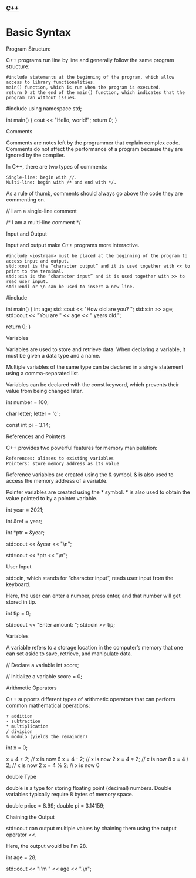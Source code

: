 ### [C++](./README.md)
# Basic Syntax

Program Structure

C++ programs run line by line and generally follow the same program structure:

    #include statements at the beginning of the program, which allow access to library functionalities.
    main() function, which is run when the program is executed.
    return 0 at the end of the main() function, which indicates that the program ran without issues.

#include <iostream>
using namespace std;

int main() {
  cout << "Hello, world!";
  return 0;
}

Comments

Comments are notes left by the programmer that explain complex code. Comments do not affect the performance of a program because they are ignored by the compiler.

In C++, there are two types of comments:

    Single-line: begin with //.
    Multi-line: begin with /* and end with */.

As a rule of thumb, comments should always go above the code they are commenting on.

// I am a single-line comment

/* 
I am a
multi-line
comment
*/

Input and Output

Input and output make C++ programs more interactive.

    #include <iostream> must be placed at the beginning of the program to access input and output.
    std::cout is the “character output” and it is used together with << to print to the terminal.
    std::cin is the “character input” and it is used together with >> to read user input.
    std::endl or \n can be used to insert a new line.

#include <iostream>

int main() {
  int age;
  std::cout << "How old are you? ";
  std::cin >> age;
  std::cout << "You are " << age << " years old.";
  
  return 0;
}

Variables

Variables are used to store and retrieve data. When declaring a variable, it must be given a data type and a name.

Multiple variables of the same type can be declared in a single statement using a comma-separated list.

Variables can be declared with the const keyword, which prevents their value from being changed later.

int number = 100;

char letter;
letter = 'c';

const int pi = 3.14;

References and Pointers

C++ provides two powerful features for memory manipulation:

    References: aliases to existing variables
    Pointers: store memory address as its value

Reference variables are created using the & symbol. & is also used to access the memory address of a variable.

Pointer variables are created using the * symbol. * is also used to obtain the value pointed to by a pointer variable.

int year = 2021;

int &ref = year;

int *ptr = &year;

std::cout << &year << "\n";

std::cout << *ptr << "\n";

User Input

std::cin, which stands for “character input”, reads user input from the keyboard.

Here, the user can enter a number, press enter, and that number will get stored in tip.

int tip = 0;

std::cout << "Enter amount: ";
std::cin >> tip;

Variables

A variable refers to a storage location in the computer’s memory that one can set aside to save, retrieve, and manipulate data.

// Declare a variable
int score;

// Initialize a variable
score = 0;

Arithmetic Operators

C++ supports different types of arithmetic operators that can perform common mathematical operations:

    + addition
    - subtraction
    * multiplication
    / division
    % modulo (yields the remainder)

int x = 0;

x = 4 + 2;  // x is now 6
x = 4 - 2;  // x is now 2
x = 4 * 2;  // x is now 8
x = 4 / 2;  // x is now 2
x = 4 % 2;  // x is now 0

double Type

double is a type for storing floating point (decimal) numbers. Double variables typically require 8 bytes of memory space.

double price = 8.99;
double pi = 3.14159;

Chaining the Output

std::cout can output multiple values by chaining them using the output operator <<.

Here, the output would be I'm 28.

int age = 28;

std::cout << "I'm " << age << ".\n";
